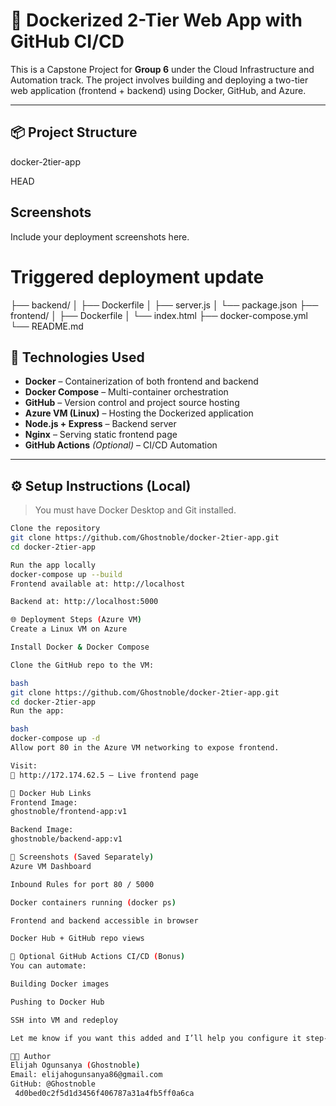 # 🚀 Dockerized 2-Tier Web App with GitHub CI/CD

This is a Capstone Project for **Group 6** under the Cloud Infrastructure and Automation track. The project involves building and deploying a two-tier web application (frontend + backend) using Docker, GitHub, and Azure.

---

## 📦 Project Structure

docker-2tier-app

 HEAD
## Screenshots
Include your deployment screenshots here.
# Triggered deployment update

├── backend/
│ ├── Dockerfile
│ ├── server.js
│ └── package.json
├── frontend/
│ ├── Dockerfile
│ └── index.html
├── docker-compose.yml
└── README.md

## 🔧 Technologies Used

- **Docker** – Containerization of both frontend and backend
- **Docker Compose** – Multi-container orchestration
- **GitHub** – Version control and project source hosting
- **Azure VM (Linux)** – Hosting the Dockerized application
- **Node.js + Express** – Backend server
- **Nginx** – Serving static frontend page
- **GitHub Actions** *(Optional)* – CI/CD Automation

---

## ⚙️ Setup Instructions (Local)

> You must have Docker Desktop and Git installed.

```bash
Clone the repository
git clone https://github.com/Ghostnoble/docker-2tier-app.git
cd docker-2tier-app

Run the app locally
docker-compose up --build
Frontend available at: http://localhost

Backend at: http://localhost:5000

🌐 Deployment Steps (Azure VM)
Create a Linux VM on Azure

Install Docker & Docker Compose

Clone the GitHub repo to the VM:

bash
git clone https://github.com/Ghostnoble/docker-2tier-app.git
cd docker-2tier-app
Run the app:

bash
docker-compose up -d
Allow port 80 in the Azure VM networking to expose frontend.

Visit:
🔗 http://172.174.62.5 — Live frontend page

🐳 Docker Hub Links
Frontend Image:
ghostnoble/frontend-app:v1

Backend Image:
ghostnoble/backend-app:v1

🧪 Screenshots (Saved Separately)
Azure VM Dashboard

Inbound Rules for port 80 / 5000

Docker containers running (docker ps)

Frontend and backend accessible in browser

Docker Hub + GitHub repo views

🔁 Optional GitHub Actions CI/CD (Bonus)
You can automate:

Building Docker images

Pushing to Docker Hub

SSH into VM and redeploy

Let me know if you want this added and I’ll help you configure it step-by-step.

👨‍💻 Author
Elijah Ogunsanya (Ghostnoble)
Email: elijahogunsanya86@gmail.com
GitHub: @Ghostnoble
 4d0bed0c2f5d1d3456f406787a31a4fb5ff0a6ca
